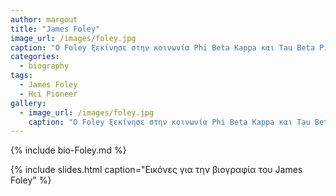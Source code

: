 ```yaml
---
author: margout
title: "James Foley"
image_url: /images/foley.jpg
caption: "O Foley ξεκίνησε στην κοινωνία Phi Beta Kappa και Tau Beta Pi ενώ στο Lehigh. Έλαβε το διδακτορικό του στη μηχανική υπολογιστών, πληροφοριών και ελέγχου από το Πανεπιστήμιο του Μίτσιγκαν το 1969."
categories:
  - biography
tags:
  - James Foley
  - Hci Pioneer
gallery:
  - image_url: /images/foley.jpg
    caption: "O Foley ξεκίνησε στην κοινωνία Phi Beta Kappa και Tau Beta Pi ενώ στο Lehigh. Έλαβε το διδακτορικό του στη μηχανική υπολογιστών, πληροφοριών και ελέγχου από το Πανεπιστήμιο του Μίτσιγκαν το 1969."
---
```


{% include bio-Foley.md %}

{% include slides.html caption="Εικόνες για την βιογραφία τoυ James Foley" %}
